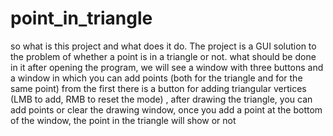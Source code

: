 # point_in_triangle
so what is this project and what does it do.
The project is a GUI solution to the problem of whether a point is in a triangle or not.
what should be done in it after opening the program, we will see a window with three buttons and a window in which you can add points (both for the triangle and for the same point) from the first there is a button for adding triangular vertices (LMB to add, RMB to reset the mode) , after drawing the triangle, you can add points or clear the drawing window, once you add a point at the bottom of the window, the point in the triangle will show or not
